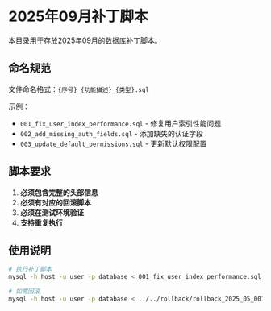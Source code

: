 # 2025年09月补丁脚本

本目录用于存放2025年09月的数据库补丁脚本。

## 命名规范

文件命名格式：`{序号}_{功能描述}_{类型}.sql`

示例：
- `001_fix_user_index_performance.sql` - 修复用户索引性能问题
- `002_add_missing_auth_fields.sql` - 添加缺失的认证字段
- `003_update_default_permissions.sql` - 更新默认权限配置

## 脚本要求

1. **必须包含完整的头部信息**
2. **必须有对应的回滚脚本**
3. **必须在测试环境验证**
4. **支持重复执行**

## 使用说明

```bash
# 执行补丁脚本
mysql -h host -u user -p database < 001_fix_user_index_performance.sql

# 如需回滚
mysql -h host -u user -p database < ../../rollback/rollback_2025_05_001_fix_user_index_performance.sql
``` 